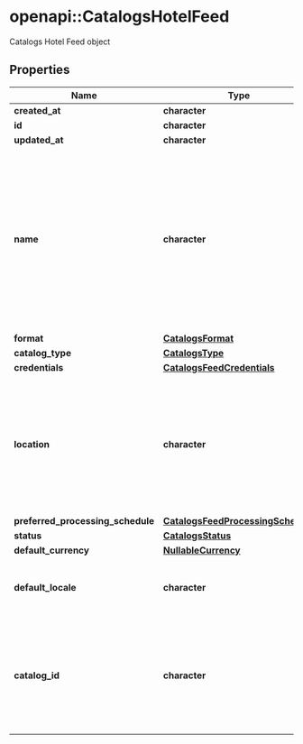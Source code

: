 # openapi::CatalogsHotelFeed

Catalogs Hotel Feed object

## Properties
Name | Type | Description | Notes
------------ | ------------- | ------------- | -------------
**created_at** | **character** |  | 
**id** | **character** |  | 
**updated_at** | **character** |  | 
**name** | **character** | A human-friendly name associated to a given feed. This value is currently nullable due to historical reasons. It is expected to become non-nullable in the future. | 
**format** | [**CatalogsFormat**](CatalogsFormat.md) |  | [Enum: ] 
**catalog_type** | [**CatalogsType**](CatalogsType.md) |  | [Enum: ] 
**credentials** | [**CatalogsFeedCredentials**](CatalogsFeedCredentials.md) |  | 
**location** | **character** | The URL where a feed is available for download. This URL is what Pinterest will use to download a feed for processing. | 
**preferred_processing_schedule** | [**CatalogsFeedProcessingSchedule**](CatalogsFeedProcessingSchedule.md) |  | 
**status** | [**CatalogsStatus**](CatalogsStatus.md) |  | [Enum: ] 
**default_currency** | [**NullableCurrency**](NullableCurrency.md) |  | [Enum: ] 
**default_locale** | **character** | The locale used within a feed for product descriptions. | 
**catalog_id** | **character** | Catalog id pertaining to the feed. If not provided, feed will use a default catalog based on type. | [Pattern: ^\\d+$] 


